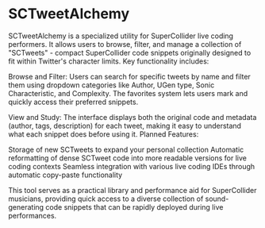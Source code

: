 # SCTweetAlchemy
SCTweetAlchemy is a specialized utility for SuperCollider live coding performers. It allows users to browse, filter, and manage a collection of "SCTweets" - compact SuperCollider code snippets originally designed to fit within Twitter's character limits.
Key functionality includes:

Browse and Filter: Users can search for specific tweets by name and filter them using dropdown categories like Author, UGen type, Sonic Characteristic, and Complexity. The favorites system lets users mark and quickly access their preferred snippets.

View and Study: The interface displays both the original code and metadata (author, tags, description) for each tweet, making it easy to understand what each snippet does before using it.
Planned Features:

Storage of new SCTweets to expand your personal collection
Automatic reformatting of dense SCTweet code into more readable versions for live coding contexts
Seamless integration with various live coding IDEs through automatic copy-paste functionality



This tool serves as a practical library and performance aid for SuperCollider musicians, providing quick access to a diverse collection of sound-generating code snippets that can be rapidly deployed during live performances.
